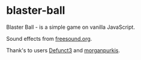 # blaster-ball

Blaster Ball - is a simple game on vanilla JavaScript.

Sound effects from [freesound.org](https://freesound.org/).

Thank's to users [Defunct3](https://freesound.org/people/Defunct3/sounds/77087/) and [morganpurkis](https://freesound.org/people/morganpurkis/sounds/370798/).
